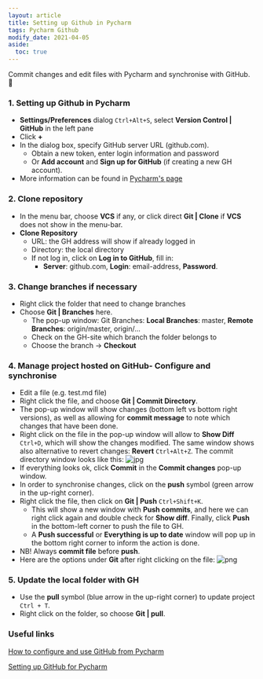 ```yaml
---
layout: article
title: Setting up Github in Pycharm
tags: Pycharm Github
modify_date: 2021-04-05
aside:
  toc: true
---
```


Commit changes and edit files with Pycharm and synchronise with GitHub.
:ghost:

<!--more-->
### 1. Setting up Github in Pycharm
- **Settings/Preferences** dialog `Ctrl+Alt+S`, select **Version Control
  \| GitHub** in the left pane
- Click **+**
- In the dialog box, specify GitHub server URL (github.com).
  + Obtain a new token, enter login information and password
  + Or **Add account** and **Sign up for GitHub** (if creating a new GH
    account).
- More information can be found in
  [Pycharm's page](https://www.jetbrains.com/help/pycharm/github.html)

### 2. Clone repository
- In the menu bar, choose **VCS** if any, or click direct **Git \|
  Clone** if **VCS** does not show in the menu-bar.
- **Clone Repository**
  + URL: the GH address will show if already logged in
  + Directory: the local directory
  + If not log in, click on **Log in to GitHub**, fill in:
    * **Server**: github.com, **Login**: email-address, **Password**.

### 3. Change branches if necessary
- Right click the folder that need to change branches
- Choose **Git \| Branches** here.
  + The pop-up window: Git Branches: **Local Branches**: master,
    **Remote Branches**: origin/master, origin/...
  + Check on the GH-site which branch the folder belongs to
  + Choose the branch -> **Checkout**

###  4. Manage project hosted on GitHub- Configure and synchronise
- Edit a file (e.g. test.md file)
- Right click the file, and choose **Git \| Commit Directory**.
- The pop-up window will show changes (bottom left vs bottom right
  versions), as well as allowing for **commit message** to note which
  changes that have been done.
- Right click on the file in the pop-up window will allow to **Show
  Diff** `Ctrl+D`, which will show the changes modified. The same window
  shows also alternative to revert changes: **Revert** `Ctrl+Alt+Z`. The
  commit directory window looks like this:
  ![jpg]({{"/pictures/commit_directory.jpg"}})
- If everything looks ok, click **Commit** in the **Commit changes**
  pop-up window.
- In order to synchronise changes, click on the **push** symbol (green
  arrow in the up-right corner).
- Right click the file, then click on **Git \| Push** `Ctrl+Shift+K`.
  + This will show a new window with **Push commits**, and here we can
    right click again and double check for **Show diff**. Finally, click
    **Push** in the bottom-left corner to push the file to GH.
  + A **Push successful** or **Everything is up to date** window will
    pop up in the bottom right corner to inform the action is done.
- NB! Always **commit file** before **push**.
- Here are the options under **Git** after right clicking on the file:
  ![png]({{"/pictures/gitoptions.png"}})

### 5. Update the local folder with GH
- Use the **pull** symbol (blue arrow in the up-right corner) to update
  project `Ctrl + T`.
- Right click on the folder, so choose **Git \| pull**.

### Useful links
[How to configure and use GitHub from Pycharm](https://www.youtube.com/watch?v=7sinNdn49Uk)

[Setting up GitHub for Pycharm](https://www.jetbrains.com/help/pycharm/github.html)


